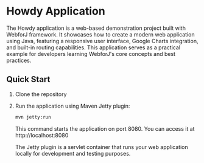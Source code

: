 # Howdy Application

The Howdy application is a web-based demonstration project built with WebforJ framework. It showcases how to create a
modern web application using Java, featuring a responsive user interface, Google Charts integration, and built-in
routing capabilities. This application serves as a practical example for developers learning WebforJ's core concepts and
best practices.


## Quick Start

1. Clone the repository
2. Run the application using Maven Jetty plugin:
   ```bash
   mvn jetty:run
   ```
   This command starts the application on port 8080. You can access it at http://localhost:8080

   The Jetty plugin is a servlet container that runs your web application locally for development and testing purposes.


